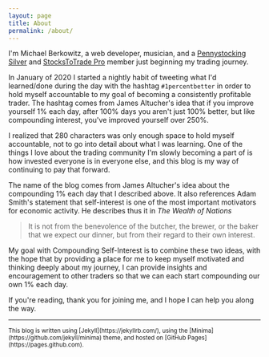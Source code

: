 ```yaml
---
layout: page
title: About
permalink: /about/
---
```


I'm Michael Berkowitz, a web developer, musician, and a [Pennystocking Silver](https://profit.ly/content/PennystockingSilver) and [StocksToTrade Pro](https://stockstotrade.com/pro) member just beginning my trading journey.

In January of 2020 I started a nightly habit of tweeting what I'd learned/done during the day with the hashtag `#1percentbetter`
in order to hold myself accountable to my goal of becoming a consistently profitable trader. The hashtag comes from James Altucher's
idea that if you improve yourself 1% each day, after 100% days you aren't just 100% better, but like compounding interest, you've
improved yourself over 250%.

I realized that 280 characters was only enough space to hold myself accountable, not to go into detail about what I was learning.
One of the things I love about the trading community I'm slowly becoming a part of is how invested everyone is in everyone else,
and this blog is my way of continuing to pay that forward.

The name of the blog comes from James Altucher's idea about the compounding 1% each day that I described above. It also references
Adam Smith's statement that self-interest is one of the most important motivators for economic activity. He describes thus it in  _The Wealth of Nations_

> It is not from the benevolence of the butcher, the brewer, or the baker that we expect our dinner, but from their regard to their own interest.

My goal with Compounding Self-Interest is to combine these two ideas, with the hope that by providing a place for me to keep myself motivated
and thinking deeply about my journey, I can provide insights and encouragement to other traders so that we can each start compounding our own 1% each day.

If you're reading, thank you for joining me, and I hope I can help you along the way.

---

<small>
This blog is written using [Jekyll](https://jekyllrb.com/), using the [Minima](https://github.com/jekyll/minima) theme, and hosted on [GitHub Pages](https://pages.github.com).
</small>
